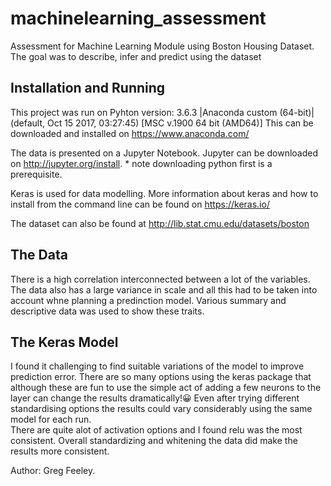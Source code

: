 # machinelearning_assessment
Assessment for Machine Learning Module using Boston Housing Dataset. The goal was to describe, infer and predict using the dataset

## Installation and Running

This project was run on Pyhton version: 3.6.3 |Anaconda custom (64-bit)| (default, Oct 15 2017, 03:27:45) [MSC v.1900 64 bit (AMD64)]
This can be downloaded and installed on https://www.anaconda.com/<br>

The data is presented on a Jupyter Notebook.
Jupyter can be downloaded on http://jupyter.org/install. * note downloading python first is a prerequisite.<br>

Keras is used for data modelling.
More information about keras and how to install from the command line can be found on https://keras.io/

The dataset can also be found at http://lib.stat.cmu.edu/datasets/boston

## The Data

There is a high correlation interconnected between a lot of the variables. The data also has a large variance in scale and all this had to be taken into account whne planning a predinction model. Various summary and descriptive data was used to show these traits.

## The Keras Model

I found it challenging to find suitable variations of the model to improve prediction error. There are so many options using the keras package that although these are fun to use the simple act of adding a few neurons to the layer can change the results dramatically!:grinning: Even after trying different standardising options the results could vary considerably using the same model for each run.<br> 
There are quite alot of activation options and I found relu was the most consistent. Overall standardizing and whitening the data did make the results more consistent.   

Author: Greg Feeley.

